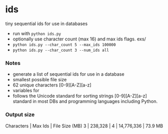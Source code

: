 # ids
tiny sequential ids for use in databases

- run with `python ids.py`
- optionally use character count (max 16) and max ids flags. exs/ 
- `python ids.py --char_count 5 --max_ids 100000`
- `python ids.py --char_count 3 --num_ids all`

### Notes
- generate a list of sequential ids for use in a database
- smallest possible file size
- 62 unique characters [0-9][A-Z][a-z]
- variables for 
- follows the Unicode standard for sorting strings [0-9][A-Z][a-z] standard in most DBs and programming languages including Python.

### Output size

Characters | Max Ids | File Size (MB)
3 | 238,328 | 
4 | 14,776,336 | 73.9 MB